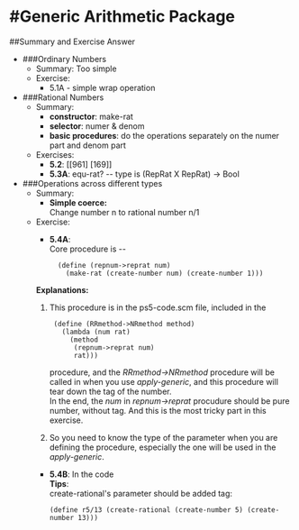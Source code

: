#Generic Arithmetic Package
===
##Summary and Exercise Answer
* ###Ordinary Numbers
    * Summary: Too simple
    * Exercise:
        * 5.1A - simple wrap operation
* ###Rational Numbers
    * Summary:
        * **constructor**: make-rat
        * **selector**: numer & denom
        * **basic procedures**: do the operations separately on the numer part and denom part
    * Exercises:
        * **5.2**: [[961] [169]]
        * **5.3A**: equ-rat? -- type is (RepRat X RepRat) -> Bool
* ###Operations across different types
    * Summary:
        * **Simple coerce:**  
        Change number n to rational number n/1
    * Exercise:
        * **5.4A**:  
        Core procedure is --   
        
                (define (repnum->reprat num)
                  (make-rat (create-number num) (create-number 1)))
        **Explanations:**
        1. This procedure is in the ps5-code.scm file, included in the 
            
                (define (RRmethod->NRmethod method)
                  (lambda (num rat)
                    (method
                     (repnum->reprat num)
                     rat)))
           procedure, and the *RRmethod->NRmethod* procedure will be called in when you use *apply-generic*, and this procedure will tear down the tag of the number.  
           In the end, the *num* in *repnum->reprat* procudure should be pure number, without tag. And this is the most tricky part in this exercise.
        2. So you need to know the type of the parameter when you are defining the procedure, especially the one will be used in the *apply-generic*.
       * **5.4B**: In the code  
         **Tips**:  
         create-rational's parameter should be added tag:  
         
             (define r5/13 (create-rational (create-number 5) (create-number 13)))

         
         
       
       
        
            
        

